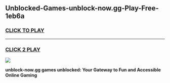 
## Unblocked-Games-unblock-now.gg-Play-Free-1eb6a
<h3>
<a href="https://premium76.site?title=unblock-now.gg&ref=21A">CLICK TO PLAY</a></h3>
<hr>

<h3>
<a href="https://premium76.site?title=unblock-now.gg&ref=21A">CLICK 2 PLAY</a>
  
</h3>

<a href="https://premium76.site?title=unblock-now.gg&ref=21A"><img src="https://clearcache.store/games.png"></a>


**unblock-now.gg games unblocked: Your Gateway to Fun and Accessible Online Gaming**
